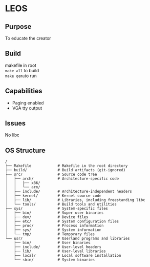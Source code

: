 # LEOS
## Purpose
To educate the creator
## Build
makefile in root\
`make all` to build\
`make qemu`to run
## Capabilities
- Paging enabled
- VGA tty output
## Issues
No libc
## OS Structure
```
/
├── Makefile            # Makefile in the root directory
├── build/              # Build artifacts (git-ignored)
├── src/                # Source code tree
│   ├── arch/           # Architecture-specific code
│   │   ├── x86/
│   │   └── arm/
│   ├── include/        # Architecture-independent headers
│   ├── kernel/         # Kernel source code
│   ├── lib/            # Libraries, including freestanding libc
│   └── tools/          # Build tools and utilities
├── sys/                # System-specific files
│   ├── bin/            # Super user binaries
│   ├── dev/            # Device files
│   ├── etc/            # System configuration files
│   ├── proc/           # Process information
│   ├── sys/            # System information
│   └── tmp/            # Temporary files
└── usr/                # Userland programs and libraries
    ├── bin/            # User binaries
    ├── include/        # User-level headers
    ├── lib/            # User-level libraries
    ├── local/          # Local software installation
    └── sbin/           # System binaries
```

